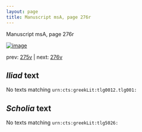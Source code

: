 ```yaml
---
layout: page
title: Manuscript msA, page 276r
---
```


Manuscript msA, page 276r

[![image](http://www.homermultitext.org/iipsrv?OBJ=IIP,1.0&FIF=/project/homer/pyramidal/deepzoom/hmt/vaimg/2017a/VA276RN_0446.tif&WID=100&CVT=JPEG)](http://www.homermultitext.org/ict2/?urn=urn:cite2:hmt:vaimg.2017a:VA276RN_0446)

prev:  [275v](../275v/) | next:  [276v](../276v/)

## *Iliad* text

No texts matching `urn:cts:greekLit:tlg0012.tlg001:`

## *Scholia* text

No texts matching `urn:cts:greekLit:tlg5026:`